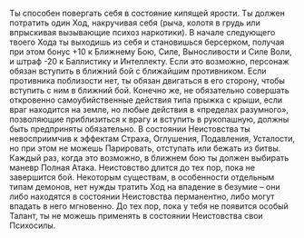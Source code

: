 Ты способен повергать себя в состояние кипящей ярости. Ты должен потратить один Ход, накручивая себя (рыча, колотя в грудь или впрыскивая вызывающие психоз наркотики). В начале следующего твоего Хода ты выходишь из себя и становишься берсерком, получая при этом бонус +10 к Ближнему Бою, Силе, Выносливости и Силе Воли, и штраф -20 к Баллистику и Интеллекту. Если это возможно, персонаж обязан вступить в ближний бой с ближайшим противником. Если противника поблизости нет, ты обязан двигаться в его сторону, чтобы вступить с ним в ближний бой. Конечно же, не обязательно совершать откровенно самоубийственные действия типа прыжка с крыши, если враг находится на земле, но любые действия в «пределах разумного», позволяющие приблизиться к врагу и вступить в рукопашную, должны быть предприняты обязательно. В состоянии Неистовства ты невосприимчив к эффектам Страха, Оглушения, Подавления, Усталости, но при этом не можешь Парировать, отступать или бежать из битвы. Каждый раз, когда это возможно, в ближнем бою ты должен выбирать маневр Полная Атака. Неистовство длится до тех пор, пока не завершится бой. Некоторым существам, в особенности отдельным типам демонов, нет нужды тратить Ход на впадение в безумие – они либо находятся в состоянии Неистовства перманентно, либо могут впадать в него мгновенно. До тех пор, пока у тебя не появится особый Талант, ты не можешь применять в состоянии Неистовства свои Психосилы.